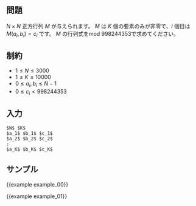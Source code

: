 問題
---------

$N \times N$ 正方行列 $M$ が与えられます。
$M$ は $K$ 個の要素のみが非零で、$i$ 個目は $M(a_i, b_i) = c_i$ です。
$M$ の行列式をmod 998244353で求めてください。

制約
---------

- $1 \leq N \leq 3000$
- $1 \leq K \leq 10000$
- $0 \leq a_i, b_i \leq N - 1$
- $0 \leq c_i < 998244353$

入力
---------

```
$N$ $K$
$a_1$ $b_1$ $c_1$
$a_2$ $b_2$ $c_2$
:
$a_K$ $b_K$ $c_K$
```

サンプル
---------

{{example example_00}}

{{example example_01}}
